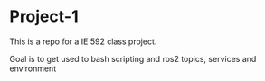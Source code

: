 # Project-1
This is a repo for a IE 592 class project.

Goal is to get used to bash scripting and ros2 topics, services and environment
